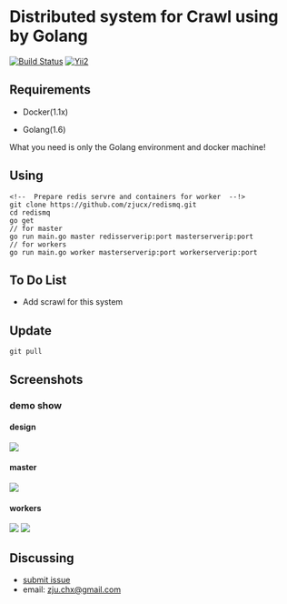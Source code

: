 Distributed system for Crawl using by Golang
=========================
[![Build Status](https://travis-ci.org/zjucx/golang-webserver.svg?branch=master
)](http://120.27.39.169:8080/home)
[![Yii2](https://img.shields.io/badge/PoweredBy-ZjuCx-brightgreen.svg?style=flat)](http://120.27.39.169:8080/home)

Requirements
-----

* Docker(1.1x)

* Golang(1.6)

What you need is only the Golang environment and docker machine!


Using
------------
```
<!--  Prepare redis servre and containers for worker  --!>
git clone https://github.com/zjucx/redismq.git
cd redismq
go get
// for master
go run main.go master redisserverip:port masterserverip:port
// for workers
go run main.go worker masterserverip:port workerserverip:port
```

To Do List
----------

- Add scrawl for this system

Update
-----------------
```
git pull
```

Screenshots
-----------

### demo show
#### design
![](https://github.com/zjucx/redismq/blob/master/docs/distributeredis.bmp)
#### master
![](https://github.com/zjucx/redismq/blob/master/docs/master.png)
#### workers
![](https://github.com/zjucx/redismq/blob/master/docs/worker.png)
![](https://github.com/zjucx/redismq/blob/master/docs/contains.png)

Discussing
----------
- [submit issue](https://github.com/zjucx/redismq/issues/new)
- email: zju.chx@gmail.com

